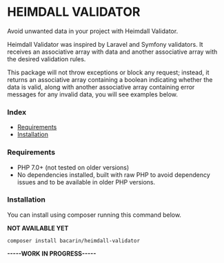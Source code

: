 # HEIMDALL VALIDATOR #

Avoid unwanted data in your project with Heimdall Validator.

Heimdall Validator was inspired by Laravel and Symfony validators. It receives an associative array with data and another associative array with the desired validation rules.

This package will not throw exceptions or block any request; instead, it returns an associative array containing a boolean indicating whether the data is valid, along with another associative array containing error messages for any invalid data, you will see examples below.

### Index

- [Requirements](#requirements)
- [Installation](#installation)


### Requirements

+ PHP 7.0+ (not tested on older versions)
+ No dependencies installed, built with raw PHP to avoid dependency issues and to be available in older PHP versions.

### Installation

You can install using composer running this command below.

**NOT AVAILABLE YET**
```shell
composer install bacarin/heimdall-validator
```

**-----WORK IN PROGRESS-----**

